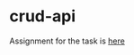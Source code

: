 # crud-api
Assignment for the task is [here](https://github.com/AlreadyBored/nodejs-assignments/blob/main/assignments/crud-api/assignment.md)
